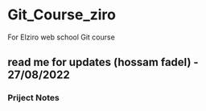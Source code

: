 # Git_Course_ziro
For Elziro web school Git course
## read me for updates (hossam fadel) - 27/08/2022



### Priject Notes
